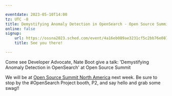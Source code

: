 ```yaml
---

eventdate: 2023-05-10T14:00
tz: UTC -8
title: Demystifying Anomaly Detection in OpenSearch - Open Source Summit North America 2023
online: false
signup:
    url: https://ossna2023.sched.com/event/4a16eb089ae3231cf5c2bb76e087b6fb
    title: See you there!

---
```

Come see Developer Advocate, Nate Boot give a talk: 'Demystifying Anomaly Detection in OpenSearch' at Open Source Summit

We will be at [Open Source Summit North America](https://events.linuxfoundation.org/open-source-summit-north-america/) next week. Be sure to stop by the #OpenSearch Project booth, P2, and say hello and grab some swag!!
